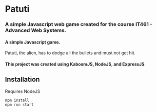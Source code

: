 # Patuti

### A simple Javascript web game created for the course IT461 - Advanced Web Systems.
#### A simple Javascript game. 
Patuti, the alien, has to dodge all the bullets and must not get hit.
#### This project was created using KaboomJS, NodeJS, and ExpressJS

## Installation

Requires NodeJS <br>

`npm install` <br>
`npm run start` <br>



